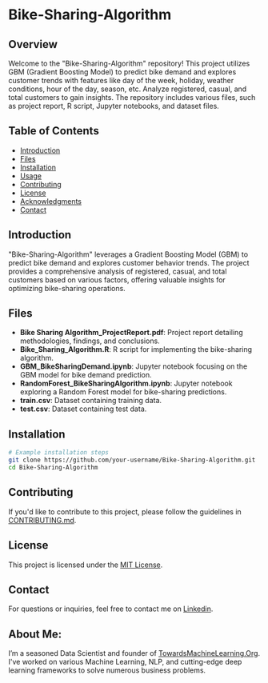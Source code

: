 # Bike-Sharing-Algorithm

## Overview

Welcome to the "Bike-Sharing-Algorithm" repository! This project utilizes GBM (Gradient Boosting Model) to predict bike demand and explores customer trends with features like day of the week, holiday, weather conditions, hour of the day, season, etc. Analyze registered, casual, and total customers to gain insights. The repository includes various files, such as project report, R script, Jupyter notebooks, and dataset files.

## Table of Contents

- [Introduction](#introduction)
- [Files](#files)
- [Installation](#installation)
- [Usage](#usage)
- [Contributing](#contributing)
- [License](#license)
- [Acknowledgments](#acknowledgments)
- [Contact](#contact)

## Introduction

"Bike-Sharing-Algorithm" leverages a Gradient Boosting Model (GBM) to predict bike demand and explores customer behavior trends. The project provides a comprehensive analysis of registered, casual, and total customers based on various factors, offering valuable insights for optimizing bike-sharing operations.

## Files

- **Bike Sharing Algorithm_ProjectReport.pdf**: Project report detailing methodologies, findings, and conclusions.
- **Bike_Sharing_Algorithm.R**: R script for implementing the bike-sharing algorithm.
- **GBM_BikeSharingDemand.ipynb**: Jupyter notebook focusing on the GBM model for bike demand prediction.
- **RandomForest_BikeSharingAlgorithm.ipynb**: Jupyter notebook exploring a Random Forest model for bike-sharing predictions.
- **train.csv**: Dataset containing training data.
- **test.csv**: Dataset containing test data.

## Installation

```bash
# Example installation steps
git clone https://github.com/your-username/Bike-Sharing-Algorithm.git
cd Bike-Sharing-Algorithm
```


## Contributing

If you'd like to contribute to this project, please follow the guidelines in [CONTRIBUTING.md](CONTRIBUTING.md).

## License

This project is licensed under the [MIT License](LICENSE).


## Contact

For questions or inquiries, feel free to contact me on [Linkedin](https://www.linkedin.com/in/praveen-kumar-anwla-49169266/).

## **About Me**:
I’m a seasoned Data Scientist and founder of [TowardsMachineLearning.Org](https://towardsmachinelearning.org/). I've worked on various Machine Learning, NLP, and cutting-edge deep learning frameworks to solve numerous business problems.
